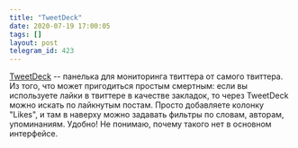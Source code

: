 ```yaml
---
title: "TweetDeck"
date: 2020-07-19 17:00:05
tags: []
layout: post
telegram_id: 423
---
```


[TweetDeck](https://tweetdeck.twitter.com/) -- панелька для мониторинга твиттера от самого твиттера. Из того, что может пригодиться простым смертным: если вы используете лайки в твиттере в качестве закладок, то через TweetDeck можно искать по лайкнутым постам. Просто добавляете колонку "Likes", и там в наверху можно задавать фильтры по словам, авторам, упоминаниям. Удобно! Не понимаю, почему такого нет в основном интерфейсе.
